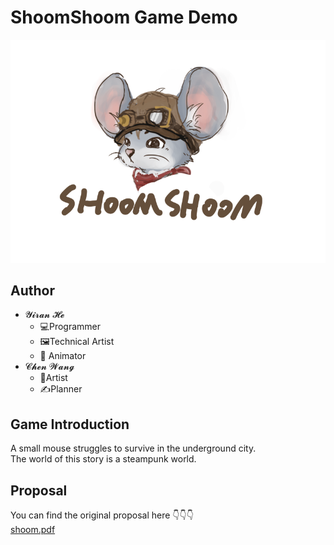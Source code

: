 # ShoomShoom Game Demo

![](DesignFiles/GameLogo/shoom-logo-s.png)
## Author

- 𝓨𝓲𝓻𝓪𝓷 𝓗𝓮   
  - 💻Programmer    
  - 🖼️Technical Artist   
  - 🕺 Animator   
- 𝓒𝓱𝓮𝓷 𝓦𝓪𝓷𝓰    
  - 🎨Artist    
  - ✍️Planner

## Game Introduction

A small mouse struggles to survive in the underground city.    
The world of this story is a steampunk world.   

## Proposal

You can find the original proposal here 👇👇👇  
[shoom.pdf](DesignFiles/proposals/shoom.pdf)     

